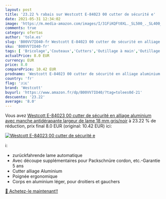 ```yaml
---
layout: post
title: '23.22 % rabais sur Westcott E-84023 00 cutter de sécurité e'
date: 2021-05-31 12:34:02
image: 'https://m.media-amazon.com/images/I/31FiKQFt0XL._SL500_._SL400_.jpg'
comments: true
category: ofertas
author: 'tole.es'
slug: 'B00VV7IO40-fr Westcott E-84023 00 cutter de sécurité en alliage...'
sku: 'B00VV7IO40-fr'
tags: [ 'Bricolage','Couteaux','Cutters','Outillage à main','Outillage à main et électroportatif','westcott', ]
actualPrice: 8.0 EUR
currency: EUR
price: 8.0
comparePrice: 10.42 EUR
prodname: 'Westcott E-84023 00 cutter de sécurité en alliage aluminium avec manche antidérapante  largeur de lame 18 mm  gris/noir'
country: 'fr'
flag: '🇫🇷'
brand: 'Westcott'
buyurl: 'https://www.amazon.fr/dp/B00VV7IO40/?tag=tolees0d-21'
descuento: '23.22'
average: '8.0'
---
```


Vous avez [Westcott E-84023 00 cutter de sécurité en alliage aluminium avec manche antidérapante  largeur de lame 18 mm  gris/noir](https://www.amazon.fr/dp/B00VV7IO40/?tag=tolees0d-21)  à  23.22 % de réduction, prix final  8.0 EUR (original: 10.42 EUR) ici:

[![Westcott E-84023 00 cutter de sécurité e](https://m.media-amazon.com/images/I/31FiKQFt0XL._SL500_._SL400_.jpg)](https://www.amazon.fr/dp/B00VV7IO40/?tag=tolees0d-21)

ℹ️:

- zurückfahrende lame automatique
- Avec découpe supplémentaires pour Packschnüre cordon, etc.-Garantie 5 ans
- Cutter alliage Aluminium
- Poignée ergonomique
- Corps en aluminium léger, pour droitiers et gauchers

[🛒 Achetez-le maintenant!!](https://www.amazon.fr/dp/B00VV7IO40/?tag=tolees0d-21)
